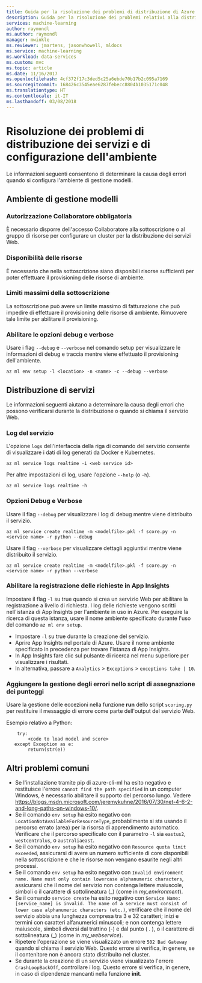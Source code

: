 ```yaml
---
title: Guida per la risoluzione dei problemi di distribuzione di Azure Machine Learning | Microsoft Docs
description: Guida per la risoluzione dei problemi relativi alla distribuzione e alla creazione di servizi
services: machine-learning
author: raymondl
ms.author: raymondl
manager: mwinkle
ms.reviewer: jmartens, jasonwhowell, mldocs
ms.service: machine-learning
ms.workload: data-services
ms.custom: mvc
ms.topic: article
ms.date: 11/16/2017
ms.openlocfilehash: 4cf372f17c3ded5c25a6ebde70b17b2c095a7169
ms.sourcegitcommit: 168426c3545eae6287febecc8804b1035171c048
ms.translationtype: HT
ms.contentlocale: it-IT
ms.lasthandoff: 03/08/2018
---
```

# <a name="troubleshooting-service-deployment-and-environment-setup"></a>Risoluzione dei problemi di distribuzione dei servizi e di configurazione dell'ambiente
Le informazioni seguenti consentono di determinare la causa degli errori quando si configura l'ambiente di gestione modelli.

## <a name="model-management-environment"></a>Ambiente di gestione modelli
### <a name="contributor-permission-required"></a>Autorizzazione Collaboratore obbligatoria
È necessario disporre dell'accesso Collaboratore alla sottoscrizione o al gruppo di risorse per configurare un cluster per la distribuzione dei servizi Web.

### <a name="resource-availability"></a>Disponibilità delle risorse
È necessario che nella sottoscrizione siano disponibili risorse sufficienti per poter effettuare il provisioning delle risorse di ambiente.

### <a name="subscription-caps"></a>Limiti massimi della sottoscrizione
La sottoscrizione può avere un limite massimo di fatturazione che può impedire di effettuare il provisioning delle risorse di ambiente. Rimuovere tale limite per abilitare il provisioning.

### <a name="enable-debug-and-verbose-options"></a>Abilitare le opzioni debug e verbose
Usare i flag `--debug` e `--verbose` nel comando setup per visualizzare le informazioni di debug e traccia mentre viene effettuato il provisioning dell'ambiente.

```
az ml env setup -l <location> -n <name> -c --debug --verbose 
```

## <a name="service-deployment"></a>Distribuzione di servizi
Le informazioni seguenti aiutano a determinare la causa degli errori che possono verificarsi durante la distribuzione o quando si chiama il servizio Web.

### <a name="service-logs"></a>Log del servizio
L'opzione `logs` dell'interfaccia della riga di comando del servizio consente di visualizzare i dati di log generati da Docker e Kubernetes.

```
az ml service logs realtime -i <web service id>
```

Per altre impostazioni di log, usare l'opzione `--help` (o `-h`).

```
az ml service logs realtime -h
```

### <a name="debug-and-verbose-options"></a>Opzioni Debug e Verbose
Usare il flag `--debug` per visualizzare i log di debug mentre viene distribuito il servizio.

```
az ml service create realtime -m <modelfile>.pkl -f score.py -n <service name> -r python --debug
```

Usare il flag `--verbose` per visualizzare dettagli aggiuntivi mentre viene distribuito il servizio.

```
az ml service create realtime -m <modelfile>.pkl -f score.py -n <service name> -r python --verbose
```

### <a name="enable-request-logging-in-app-insights"></a>Abilitare la registrazione delle richieste in App Insights
Impostare il flag `-l` su true quando si crea un servizio Web per abilitare la registrazione a livello di richiesta. I log delle richieste vengono scritti nell'istanza di App Insights per l'ambiente in uso in Azure. Per eseguire la ricerca di questa istanza, usare il nome ambiente specificato durante l'uso del comando `az ml env setup`.

- Impostare `-l` su true durante la creazione del servizio.
- Aprire App Insights nel portale di Azure. Usare il nome ambiente specificato in precedenza per trovare l'istanza di App Insights.
- In App Insights fare clic sul pulsante di ricerca nel menu superiore per visualizzare i risultati.
- In alternativa, passare a `Analytics` > `Exceptions` > `exceptions take | 10`.


### <a name="add-error-handling-in-scoring-script"></a>Aggiungere la gestione degli errori nello script di assegnazione dei punteggi
Usare la gestione delle eccezioni nella funzione **run** dello script `scoring.py` per restituire il messaggio di errore come parte dell'output del servizio Web.

Esempio relativo a Python:
```
    try:
        <code to load model and score>
   except Exception as e:
        return(str(e))
```

## <a name="other-common-problems"></a>Altri problemi comuni
- Se l'installazione tramite pip di azure-cli-ml ha esito negativo e restituisce l'errore `cannot find the path specified` in un computer Windows, è necessario abilitare il supporto del percorso lungo. Vedere https://blogs.msdn.microsoft.com/jeremykuhne/2016/07/30/net-4-6-2-and-long-paths-on-windows-10/. 
- Se il comando `env setup` ha esito negativo con `LocationNotAvailableForResourceType`, probabilmente si sta usando il percorso errato (area) per la risorsa di apprendimento automatico. Verificare che il percorso specificato con il parametro `-l` sia `eastus2`, `westcentralus`, o `australiaeast`.
- Se il comando `env setup` ha esito negativo con `Resource quota limit exceeded`, assicurarsi di avere un numero sufficiente di core disponibili nella sottoscrizione e che le risorse non vengano esaurite negli altri processi.
- Se il comando `env setup` ha esito negativo con `Invalid environment name. Name must only contain lowercase alphanumeric characters`, assicurarsi che il nome del servizio non contenga lettere maiuscole, simboli o il carattere di sottolineatura (_) (come in *my_environment*).
- Se il comando `service create` ha esito negativo con `Service Name: [service_name] is invalid. The name of a service must consist of lower case alphanumeric characters (etc.)`, verificare che il nome del servizio abbia una lunghezza compresa tra 3 e 32 caratteri; inizi e termini con caratteri alfanumerici minuscoli; e non contenga lettere maiuscole, simboli diversi dal trattino (-) e dal punto ( . ), o il carattere di sottolineatura (_) (come in *my_webservice*).
- Ripetere l'operazione se viene visualizzato un errore `502 Bad Gateway` quando si chiama il servizio Web. Questo errore si verifica, in genere, se il contenitore non è ancora stato distribuito nel cluster.
- Se durante la creazione di un servizio viene visualizzato l'errore `CrashLoopBackOff`, controllare i log. Questo errore si verifica, in genere, in caso di dipendenze mancanti nella funzione **init**.
